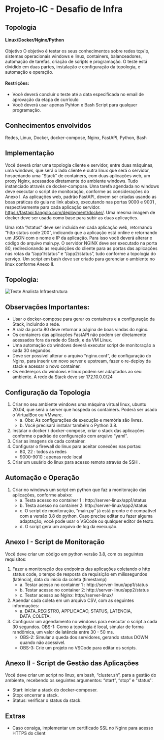 # Projeto-IC - Desafio de Infra
## Topologia
#### Linux/Docker/Nginx/Python
Objetivo
O objetivo é testar os seus conhecimentos sobre redes tcp/ip, sistemas operacionais windows e linux, containers, balanceadores, automação de tarefas, criação de scripts e programação.
O teste está dividido em duas partes, instalação e configuração da topologia, e automação e operação.

#### Restrições:

* Você deverá concluir o teste até a data especificada no email de aprovação da etapa de currículo
* Você deverá usar apenas Pyhton e Bash Script para qualquer programação.

## Conhecimentos envolvidos

Redes, Linux, Docker, docker-compose, Nginx, FastAPI, Python, Bash

## Implementação

Você deverá criar uma topologia cliente e servidor, entre duas máquinas, uma windows, que será o lado cliente e outra linux que será o servidor, hospedando uma “Stack“ de containers, com duas aplicações web, um proxy Nginx, acessados diretamente do ambiente windows. Tudo instanciado através de docker-compose. Uma tarefa agendada no windows deve executar o script de monitoração, conforme as considerações do Anexo I. As aplicações web, padrão FastAPI, devem ser criadas usando as boas práticas do guia no link abaixo, executando nas portas 9000 e 9001 , respectivamente para cada aplicação servidor. https://fastapi.tiangolo.com/deployment/docker/. Uma mesma imagem de docker deve ser usada como base para subir as duas aplicações.

Uma rota “/status” deve ser incluída em cada aplicação web, retornando “http status code 200”, indicando que a aplicação está online e retornando um JSON com o nome e IP da aplicação. Para isso você deverá alterar o código do arquivo main.py. O servidor NGINX deve ser executado na porta 80, redirecionando as requisições do cliente para as portas das aplicações nas rotas da “/app1/status” e “/app2/status”, tudo conforme a topologia do serviço. Um script em bash deve ser criado para gerenciar o ambiente no linux conforme Anexo II.


## Topologia:

![Teste Analista Infraestrutura](https://user-images.githubusercontent.com/59631821/156685455-8dbf4e01-6e12-4ed8-bcef-9b8c3f140f40.png)

## Observações Importantes:

* Usar o docker-compose para gerar os containers e a configuração da Stack, incluindo a rede.
* A raíz da porta 80 deve retornar a página de boas vindas do nginx.
* Os containers das aplicações FastAPI não podem ser diretamente acessados fora da rede do Stack, e da VM Linux.
* Uma automação do windows deverá executar script de monitoração a cada 30 segundos.
* Deve ser possível alterar o arquivo “nginx.conf”, de configuração do Nginx, para inserir um novo server e upstream, fazer o re-deploy da stack e acessar o novo container.
* Os endereços do windows e linux podem ser adaptados ao seu ambiente. A rede da Stack deve ser 172.10.0.0/24

## Configuração da Topologia
1. Criar no seu ambiente windows uma máquina virtual linux, ubuntu 20.04, que será o server que hospeda os containers. Poderá ser usado o VirtualBox ou VMware.
      * a. Obs: As configurações de execução e memória são livres.
      * b. Você precisará instalar também o Python 3.8.
2. Instalar o docker / docker-compose, criar o stack das aplicações conforme o padrão de configuração com arquivo “yaml”.
3. Criar as imagens de cada container.
4. Configurar o firewall do linux para aceitar conexões nas portas:
      * 80, 22 : todos as redes
      * 9000-9010 : apenas rede local
5. Criar um usuário do linux para acesso remoto através de SSH .

## Automação e Operação

1. Criar no windows um script em python que faz a monitoração das aplicações, conforme abaixo:
      * a. Testa acesso no container 1 : http://server-linux/app1/status
      * b. Testa acesso no container 2: http://server-linux/app2/status
      * c. O script de monitoração, “main.py” já está pronto e é compatível com a versão 3.8 do python. Caso precise editar ou fazer alguma adaptação, você pode usar o VSCode ou qualquer editor de texto.
      * d. O script gera um arquivo de log da execução.

## Anexo I - Script de Monitoração

Você deve criar um código em python versão 3.8, com os seguintes requisitos:
1. Fazer a monitoração dos endpoints das aplicações coletando o http status code, o tempo de resposta da requisição em milissegundos (latência), data do início da coleta
(timestamp)
      * a. Testar acesso no container 1 : http://server-linux/app1/status
      * b. Testar acesso no container 2: http://server-linux/app2/status
      * c. Testar acesso ao Nginx: http://server-linux/
2. Apendar cada coleta em um arquivo CSV, com as seguintes informações:
      * a. DATA_REGISTRO, APPLICACAO, STATUS, LATENCIA, DATA_COLETA.
3. Configurar um agendamento no windows para executar o script a cada 30 segundos.
OBS-1: Como a topologia é local, simular de forma randômica, um valor de latência entre 30 - 50 ms.
   - OBS-2: Simular a queda dos servidores, gerando status DOWN quando não acessível.
   - OBS-3: Crie um projeto no VSCode para editar os scripts.

## Anexo II - Script de Gestão das Aplicações
Você deve criar um script no linux, em bash, “cluster.sh”, para a gestão do ambiente, recebendo os seguintes argumentos: “start”, “stop” e "status''.
* Start: iniciar a stack do docker-composer.
* Stop: encerrar a stack.
* Status: verificar o status da stack.

## Extras

* Caso consiga, implementar um certificado SSL no Nginx para acesso HTTPS do client
